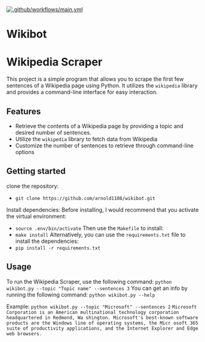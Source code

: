 
[![.github/workflows/main.yml](https://github.com/arnold1108/wikibot/actions/workflows/main.yml/badge.svg)](https://github.com/arnold1108/wikibot/actions/workflows/main.yml)
# Wikibot
# Wikipedia Scraper
This project is a simple program that allows you to scrape the first few sentences of a Wikipedia page using Python. It utilizes the `wikipedia` library and provides a command-line interface for easy interaction.

## Features
* Retrieve the contents of a Wikipedia page by providing a topic and desired number of sentences.
* Utilize the `wikipedia` library to fetch data from Wikipedia
* Customize the number of sentences to retrieve through command-line options 

## Getting started 
clone the repository:
* `git clone https://github.com/arnold1108/wikibot.git`

Install dependencies:
Before installing, I would recommend that you activate the virtual environment:
* `source .env/bin/activate`
Then use the `Makefile` to install:
* `make install`
Alternatively, you can use the `requirements.txt` file to install the dependencies:
* `pip install -r requirements.txt`

## Usage
To run the Wikipedia Scraper, use the following command:
`python wikibot.py --topic "Topic name" --sentences 3`
You can get an info by running the following command:
`python wikibot.py --help`

Example:
`python wikibot.py --topic "Microsoft" --sentences
 2`
`Microsoft Corporation is an American multinational technology corporation headquartered in Redmond, Wa
shington. Microsoft's best-known software products are the Windows line of operating systems, the Micr
osoft 365 suite of productivity applications, and the Internet Explorer and Edge web browsers.
`
